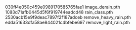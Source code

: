 030ff4e050c459e0989170585765fae1  image_derain.pth
1083d71afb0445d5f6f919744eadcd48  rain_class.pth
2530acb15e9f9deac7897f2f187adceb  remove_heavy_rain.pth
edda51633dfa58ae844021c4bfebe697  remove_light_rain.pth
